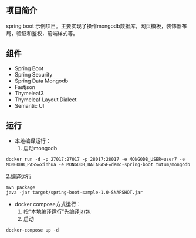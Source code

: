 
## 项目简介
spring boot 示例项目。主要实现了操作mongodb数据库，网页模板，装饰器布局，验证和鉴权，前端样式等。

## 组件
- Spring Boot
- Spring Security
- Spring Data Mongodb
- Fastjson
- Thymeleaf3
- Thymeleaf Layout Dialect
- Semantic UI

## 运行


- 本地编译运行：
  1. 启动mongodb  
```
docker run -d -p 27017:27017 -p 28017:28017 -e MONGODB_USER=user7 -e MONGODB_PASS=xinhua -e MONGODB_DATABASE=demo-spring-boot tutum/mongodb
```
  2.编译运行
```
mvn package
java -jar target/spring-boot-sample-1.0-SNAPSHOT.jar
```

- docker compose方式运行：
  1. 按“本地编译运行”先编译jar包   
  2. 启动
```
docker-compose up -d
```
